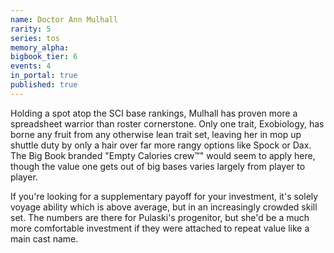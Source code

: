 ```yaml
---
name: Doctor Ann Mulhall
rarity: 5
series: tos
memory_alpha:
bigbook_tier: 6
events: 4
in_portal: true
published: true
---
```


Holding a spot atop the SCI base rankings, Mulhall has proven more a spreadsheet warrior than roster cornerstone. Only one trait, Exobiology, has borne any fruit from any otherwise lean trait set, leaving her in mop up shuttle duty by only a hair over far more rangy options like Spock or Dax. The Big Book branded "Empty Calories crew™️" would seem to apply here, though the value one gets out of big bases varies largely from player to player.

If you're looking for a supplementary payoff for your investment, it's solely voyage ability which is above average, but in an increasingly crowded skill set. The numbers are there for Pulaski's progenitor, but she'd be a much more comfortable investment if they were attached to repeat value like a main cast name.
